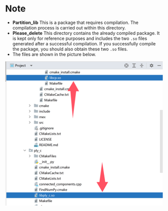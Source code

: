 # **Note**

- **Partition_lib**
   This is a package that requires compilation. The compilation process is carried out within this directory.
- **Please_delete**
   This directory contains the already compiled package. It is kept only for reference purposes and includes the two `.so` files generated after a successful compilation. If you successfully compile the package, you should also obtain these two `.so` files.
- The files are shown in the picture below.

![](../img/install.png)

